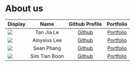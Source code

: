 # About us

Display | Name | Github Profile | Portfolio 
--------|:----:|:--------------:|:---------:
![](https://avatars.githubusercontent.com/u/26685970?v=4) | Tan Jia Le | [Github](https://github.com/rizemon) | [Portfolio](docs/team/johndoe.md)
![](https://avatars.githubusercontent.com/u/16810847?v=4) | Aloysius Lee | [Github](https://github.com/arraysius/) | [Portfolio](docs/team/johndoe.md)
![](https://media.discordapp.net/attachments/285692337357586432/892962858546114560/photo_2021-05-07_15-04-25.jpg?text=BreadDog) | Sean Phang | [Github](https://github.com/SeenFang) | [Portfolio](docs/team/johndoe.md)
![](https://via.placeholder.com/100.png?text=Photo) | Sim Tian Boon | [Github](https://github.com/Kair0s3/) | [Portfolio](docs/team/johndoe.md)

